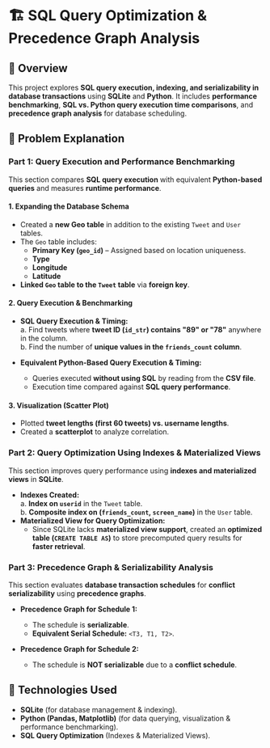 # 🏗️ SQL Query Optimization & Precedence Graph Analysis  

## 📜 Overview  
This project explores **SQL query execution, indexing, and serializability in database transactions** using **SQLite** and **Python**. It includes **performance benchmarking**, **SQL vs. Python query execution time comparisons**, and **precedence graph analysis** for database scheduling.  

## 🎯 Problem Explanation  

### **Part 1: Query Execution and Performance Benchmarking**  
This section compares **SQL query execution** with equivalent **Python-based queries** and measures **runtime performance**.  

#### **1. Expanding the Database Schema**  
- Created a **new Geo table** in addition to the existing `Tweet` and `User` tables.  
- The `Geo` table includes:  
  - **Primary Key (`geo_id`)** – Assigned based on location uniqueness.  
  - **Type**  
  - **Longitude**  
  - **Latitude**  
- **Linked `Geo` table to the `Tweet` table** via **foreign key**.  

#### **2. Query Execution & Benchmarking**  
- **SQL Query Execution & Timing:**  
  a. Find tweets where **tweet ID (`id_str`) contains "89" or "78"** anywhere in the column.  
  b. Find the number of **unique values in the `friends_count` column**.  

- **Equivalent Python-Based Query Execution & Timing:**  
  - Queries executed **without using SQL** by reading from the **CSV file**.  
  - Execution time compared against **SQL query performance**.  

#### **3. Visualization (Scatter Plot)**  
- Plotted **tweet lengths (first 60 tweets) vs. username lengths**.  
- Created a **scatterplot** to analyze correlation.  

### **Part 2: Query Optimization Using Indexes & Materialized Views**  
This section improves query performance using **indexes and materialized views** in **SQLite**.  

- **Indexes Created:**  
  a. **Index on `userid`** in the `Tweet` table.  
  b. **Composite index on (`friends_count`, `screen_name`)** in the `User` table.  
- **Materialized View for Query Optimization:**  
  - Since SQLite lacks **materialized view support**, created an **optimized table (`CREATE TABLE AS`)** to store precomputed query results for **faster retrieval**.  

### **Part 3: Precedence Graph & Serializability Analysis**  
This section evaluates **database transaction schedules** for **conflict serializability** using **precedence graphs**.  

- **Precedence Graph for Schedule 1:**  
  - The schedule is **serializable**.  
  - **Equivalent Serial Schedule:** `<T3, T1, T2>`.  

- **Precedence Graph for Schedule 2:**  
  - The schedule is **NOT serializable** due to a **conflict schedule**.  

## 🚀 Technologies Used  
- **SQLite** (for database management & indexing).  
- **Python (Pandas, Matplotlib)** (for data querying, visualization & performance benchmarking).  
- **SQL Query Optimization** (Indexes & Materialized Views).  
